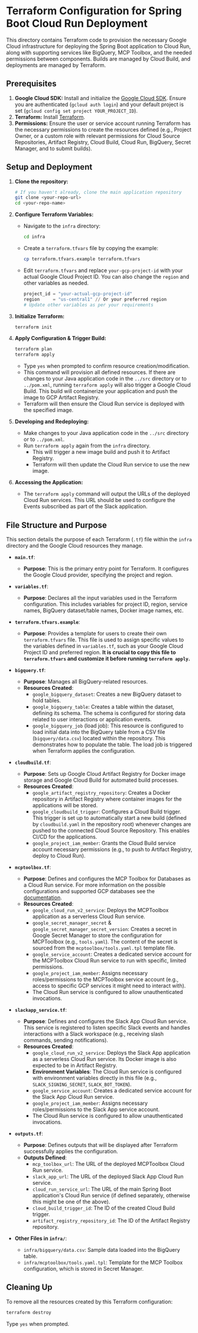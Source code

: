 # Terraform Configuration for Spring Boot Cloud Run Deployment

This directory contains Terraform code to provision the necessary Google Cloud infrastructure for deploying the Spring Boot application to Cloud Run, along with supporting services like BigQuery, MCP Toolbox, and the needed permissions between components. Builds are managed by Cloud Build, and deployments are managed by Terraform.

## Prerequisites

1.  **Google Cloud SDK:** Install and initialize the [Google Cloud SDK](https://cloud.google.com/sdk/docs/install). Ensure you are authenticated (`gcloud auth login`) and your default project is set (`gcloud config set project YOUR_PROJECT_ID`).
2.  **Terraform:** Install [Terraform](https://learn.hashicorp.com/tutorials/terraform/install-cli).
3.  **Permissions:** Ensure the user or service account running Terraform has the necessary permissions to create the resources defined (e.g., Project Owner, or a custom role with relevant permissions for Cloud Source Repositories, Artifact Registry, Cloud Build, Cloud Run, BigQuery, Secret Manager, and to submit builds).

## Setup and Deployment

1.  **Clone the repository:**
    ```bash
    # If you haven't already, clone the main application repository
    git clone <your-repo-url>
    cd <your-repo-name>
    ```

2.  **Configure Terraform Variables:**
    - Navigate to the `infra` directory:
      ```bash
      cd infra
      ```
    - Create a `terraform.tfvars` file by copying the example:
      ```bash
      cp terraform.tfvars.example terraform.tfvars
      ```
    - Edit `terraform.tfvars` and replace `your-gcp-project-id` with your actual Google Cloud Project ID. You can also change the `region` and other variables as needed.
      ```terraform
      project_id = "your-actual-gcp-project-id"
      region     = "us-central1" // Or your preferred region
      # Update other variables as per your requirements
      ```

3.  **Initialize Terraform:**
    ```bash
    terraform init
    ```

4.  **Apply Configuration & Trigger Build:**
    ```bash
    terraform plan
    terraform apply
    ```
    - Type `yes` when prompted to confirm resource creation/modification.
    - This command will provision all defined resources. If there are changes to your Java application code in the `../src` directory or to `../pom.xml`, running `terraform apply` will also trigger a Google Cloud Build. This build will containerize your application and push the image to GCP Artifact Registry.
    - Terraform will then ensure the Cloud Run service is deployed with the specified image.

5.  **Developing and Redeploying:**
    - Make changes to your Java application code in the `../src` directory or to `../pom.xml`.
    - Run `terraform apply` again from the `infra` directory.
        - This will trigger a new image build and push it to Artifact Registry.
        - Terraform will then update the Cloud Run service to use the new image.

6.  **Accessing the Application:**
    - The `terraform apply` command will output the URLs of the deployed Cloud Run services. This URL should be used to configure the Events subscribed as part of the Slack application.

## File Structure and Purpose

This section details the purpose of each Terraform (`.tf`) file within the `infra` directory and the Google Cloud resources they manage.

-   **`main.tf`**:
    -   **Purpose**: This is the primary entry point for Terraform. It configures the Google Cloud provider, specifying the project and region.

-   **`variables.tf`**:
    -   **Purpose**: Declares all the input variables used in the Terraform configuration. This includes variables for project ID, region, service names, BigQuery dataset/table names, Docker image names, etc.

-   **`terraform.tfvars.example`**:
    -   **Purpose**: Provides a template for users to create their own `terraform.tfvars` file. This file is used to assign specific values to the variables defined in `variables.tf`, such as your Google Cloud Project ID and preferred region. **It is crucial to copy this file to `terraform.tfvars` and customize it before running `terraform apply`.**

-   **`bigquery.tf`**:
    -   **Purpose**: Manages all BigQuery-related resources.
    -   **Resources Created**:
        -   `google_bigquery_dataset`: Creates a new BigQuery dataset to hold tables.
        -   `google_bigquery_table`: Creates a table within the dataset, defining its schema. The schema is configured for storing data related to user interactions or application events.
        -   `google_bigquery_job` (load job): This resource is configured to load initial data into the BigQuery table from a CSV file (`bigquery/data.csv`) located within the repository. This demonstrates how to populate the table. The load job is triggered when Terraform applies the configuration.

-   **`cloudbuild.tf`**:
    -   **Purpose**: Sets up Google Cloud Artifact Registry for Docker image storage and Google Cloud Build for automated build processes.
    -   **Resources Created**:
        -   `google_artifact_registry_repository`: Creates a Docker repository in Artifact Registry where container images for the applications will be stored.
        -   `google_cloudbuild_trigger`: Configures a Cloud Build trigger. This trigger is set up to automatically start a new build (defined by `cloudbuild.yaml` in the repository root) whenever changes are pushed to the connected Cloud Source Repository. This enables CI/CD for the applications.
        -   `google_project_iam_member`: Grants the Cloud Build service account necessary permissions (e.g., to push to Artifact Registry, deploy to Cloud Run).

-   **`mcptoolbox.tf`**:
    -   **Purpose**: Defines and configures the MCP Toolbox for Databases as a Cloud Run service. For more information on the possible configurations and supported GCP databases see the [documentation](https://googleapis.github.io/genai-toolbox/resources/sources/).
    -   **Resources Created**:
        -   `google_cloud_run_v2_service`: Deploys the MCPToolbox application as a serverless Cloud Run service.
        -   `google_secret_manager_secret` & `google_secret_manager_secret_version`: Creates a secret in Google Secret Manager to store the configuration for MCPToolbox (e.g., `tools.yaml`). The content of the secret is sourced from the `mcptoolbox/tools.yaml.tpl` template file.
        -   `google_service_account`: Creates a dedicated service account for the MCPToolbox Cloud Run service to run with specific, limited permissions.
        -   `google_project_iam_member`: Assigns necessary roles/permissions to the MCPToolbox service account (e.g., access to specific GCP services it might need to interact with).
        -   The Cloud Run service is configured to allow unauthenticated invocations.

-   **`slackapp_service.tf`**:
    -   **Purpose**: Defines and configures the Slack App Cloud Run service. This service is registered to listen specific Slack events and handles interactions with a Slack workspace (e.g., receiving slash commands, sending notifications).
    -   **Resources Created**:
        -   `google_cloud_run_v2_service`: Deploys the Slack App application as a serverless Cloud Run service. Its Docker image is also expected to be in Artifact Registry.
        -   **Environment Variables**: The Cloud Run service is configured with environment variables directly in this file (e.g., `SLACK_SIGNING_SECRET`, `SLACK_BOT_TOKEN`).
        -   `google_service_account`: Creates a dedicated service account for the Slack App Cloud Run service.
        -   `google_project_iam_member`: Assigns necessary roles/permissions to the Slack App service account.
        -   The Cloud Run service is configured to allow unauthenticated invocations.

-   **`outputs.tf`**:
    -   **Purpose**: Defines outputs that will be displayed after Terraform successfully applies the configuration.
    -   **Outputs Defined**:
        -   `mcp_toolbox_url`: The URL of the deployed MCPToolbox Cloud Run service.
        -   `slack_app_url`: The URL of the deployed Slack App Cloud Run service.
        -   `cloud_run_service_url`: The URL of the main Spring Boot application's Cloud Run service (if defined separately, otherwise this might be one of the above).
        -   `cloud_build_trigger_id`: The ID of the created Cloud Build trigger.
        -   `artifact_registry_repository_id`: The ID of the Artifact Registry repository.

-   **Other Files in `infra/`**:
    -   `infra/bigquery/data.csv`: Sample data loaded into the BigQuery table.
    -   `infra/mcptoolbox/tools.yaml.tpl`: Template for the MCP Toolbox configuration, which is stored in Secret Manager.

## Cleaning Up

To remove all the resources created by this Terraform configuration:

```bash
terraform destroy
```
Type `yes` when prompted.
```

